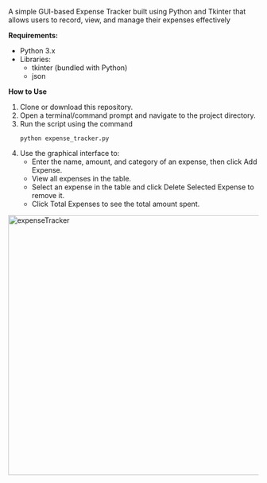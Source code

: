 A simple GUI-based Expense Tracker built using Python and Tkinter that allows users to record, view, and manage their expenses effectively

**Requirements:**
- Python 3.x
- Libraries:
  - tkinter (bundled with Python)
  - json 

**How to Use**
  1. Clone or download this repository.
  2. Open a terminal/command prompt and navigate to the project directory.
  3. Run the script using the command
      ```
      python expense_tracker.py
      ```
  4. Use the graphical interface to:
      - Enter the name, amount, and category of an expense, then click Add Expense.
      - View all expenses in the table.
      - Select an expense in the table and click Delete Selected Expense to remove it.
      - Click Total Expenses to see the total amount spent.



<img width="523" alt="expenseTracker" src="https://github.com/user-attachments/assets/8e564e46-3a6b-4104-bb4f-dda8219cba98" />

